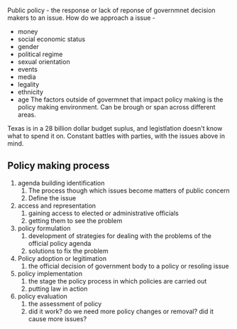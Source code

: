 Public policy - the response or lack of reponse of governmnet decision makers to an issue. 
How do we approach a issue -
* money
* social economic status
* gender
* political regime
* sexual orientation
* events
* media
* legality
* ethnicity
* age
The factors outside of govermnet that impact policy making is the policy making environment. Can be brough or span across different areas.

Texas is in a 28 billion dollar budget suplus, and legistlation doesn't know what to spend it on. Constant battles with parties, with the issues above in mind.

## Policy making process
1. agenda building identification
	1. The process though which issues become matters of public concern
	2. Define the issue
2. access and representation
	1. gaining access to elected or administrative officials 
	2. getting them to see the problem
3. policy formulation
	1. development of strategies for dealing with the problems of the official policy agenda
	2. solutions to fix the problem
4. Policy adoption or legitimation
	1. the official decision of government body to a policy or resoling issue
5. policy implementation
	1. the stage the policy process in which policies are carried out
	2. putting law in action
6. policy evaluation
	1. the assessment of policy
	2. did it work? do we need more policy changes or removal? did it cause more issues?